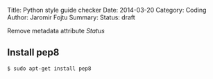 Title: Python style guide checker
Date: 2014-03-20
Category: Coding
Author: Jaromir Fojtu
Summary: 
Status: draft

Remove metadata attribute *Status*

## Install pep8

	$ sudo apt-get install pep8

